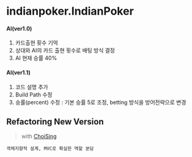 # indianpoker.IndianPoker

#### AI(ver1.0)
1. 카드출현 횟수 기억
1. 상대와 AI의 카드 출현 횟수로 배팅 방식 결정
1. AI 현재 승률 40%

#### AI(ver1.1)
1. 코드 설명 추가
1. Build Path 수정
1. 승률(percent) 수정 : 기본 승률 5로 조정, betting 방식을 방어전략으로 변경

## Refactoring New Version
> with [ChoiSing](https://github.com/Oraindrop)

```
객체지향적 설계, MVC로 확실한 역할 분담
```